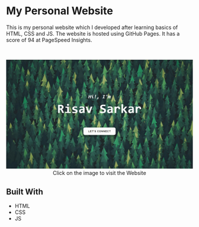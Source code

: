 # My Personal Website

This is my personal website which I developed after learning basics of HTML, CSS and JS. The website is hosted using GitHub Pages. It has a score of 94 at PageSpeed Insights.

<br />
<p align="center">
  <a href="https://risav-sarkar.github.io/" target="_blank">
    <img src="img/Website_thumbnail.jpg">
  </a>
  Click on the image to visit the Website
</p>

## Built With
* HTML
* CSS
* JS
